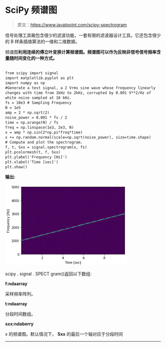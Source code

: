 # SciPy 频谱图

> 原文：<https://www.javatpoint.com/scipy-spectrogram>

信号处理工具箱包含很少的滤波功能，一套有限的滤波器设计工具。它还包含很少的 B 样条插值算法的一维和二维数据。

频谱图**利用连续的傅立叶变换计算频谱图。频谱图可以作为反映非信号信号频率含量随时间变化的一种方式。**

```

from scipy import signal	
import matplotlib.pyplot as plt
import numpy as np
#Generate a test signal, a 2 Vrms sine wave whose frequency linearly changes with time from 1kHz to 2kHz, corrupted by 0.001 V**2/Hz of white noise sampled at 10 kHz.
fs = 10e3 # Sampling Frequency
N = 1e5
amp = 2 * np.sqrt(2)
noise_power = 0.001 * fs / 2
time = np.arange(N) / fs
freq = np.linspace(1e3, 2e3, N)	
x = amp * np.sin(2*np.pi*freq*time)
x += np.random.normal(scale=np.sqrt(noise_power), size=time.shape)
# Compute and plot the spectrogram.
f, t, Sxx = signal.spectrogram(x, fs)
plt.pcolormesh(t, f, Sxx)
plt.ylabel('Frequency [Hz]')
plt.xlabel('Time [sec]')
plt.show()

```

**输出:**

![SciPy Spectrogram](img/c7e61cc83cb51d827e7079968a9f2a00.png)

scipy . signal . SPECT gram()返回以下数组:

**f:ndaarray**

采样频率阵列。

**t:ndaarray**

分段时间数组。

**sxx:ndaberry**

x 的频谱图。默认情况下， **Sxx** 的最后一个轴对应于分段时间

* * *